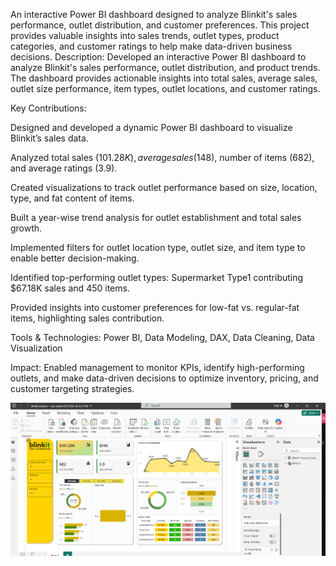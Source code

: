 An interactive Power BI dashboard designed to analyze Blinkit's sales performance, outlet distribution, and customer preferences.
This project provides valuable insights into sales trends, outlet types, product categories, and customer ratings to help make data-driven business decisions.
Description:
Developed an interactive Power BI dashboard to analyze Blinkit's sales performance, outlet distribution, and product trends. The dashboard provides actionable insights into total sales, average sales, outlet size performance, item types, outlet locations, and customer ratings.

Key Contributions:

Designed and developed a dynamic Power BI dashboard to visualize Blinkit’s sales data.

Analyzed total sales ($101.28K), average sales ($148), number of items (682), and average ratings (3.9).

Created visualizations to track outlet performance based on size, location, type, and fat content of items.

Built a year-wise trend analysis for outlet establishment and total sales growth.

Implemented filters for outlet location type, outlet size, and item type to enable better decision-making.

Identified top-performing outlet types: Supermarket Type1 contributing $67.18K sales and 450 items.

Provided insights into customer preferences for low-fat vs. regular-fat items, highlighting sales contribution.

Tools & Technologies:
Power BI, Data Modeling, DAX, Data Cleaning, Data Visualization

Impact:
Enabled management to monitor KPIs, identify high-performing outlets, and make data-driven decisions to optimize inventory, pricing, and customer targeting strategies.

<img src="https://github.com/shivanipuppala12/Blinkit-Sales-Analysis-Dashboard/blob/7a08e97c14e1351852e81df70ce4b44a4b5e114d/Screenshot%202025-08-03%20121008.png" alt="Image Description" width="600">

